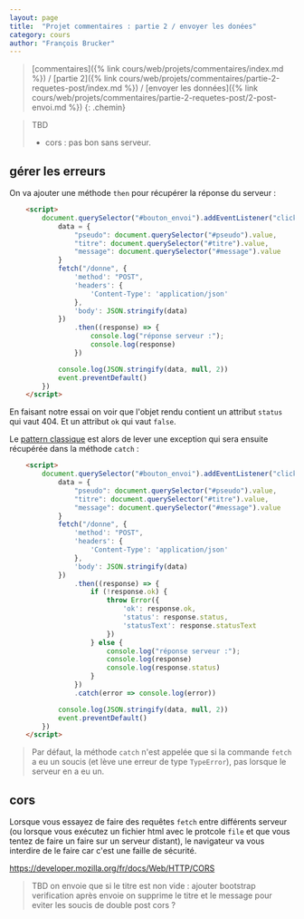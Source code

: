 ```yaml
---
layout: page
title:  "Projet commentaires : partie 2 / envoyer les donées"
category: cours
author: "François Brucker"
---
```


> [commentaires]({% link cours/web/projets/commentaires/index.md %}) / [partie 2]({% link cours/web/projets/commentaires/partie-2-requetes-post/index.md %}) / [envoyer les données]({% link cours/web/projets/commentaires/partie-2-requetes-post/2-post-envoi.md %})
{: .chemin}

> TBD 
> * cors : pas bon sans serveur.
> 
## gérer les erreurs

On va ajouter une méthode `then` pour récupérer la réponse du serveur :

```html
    <script>
        document.querySelector("#bouton_envoi").addEventListener("click", (event) => {
            data = {
                "pseudo": document.querySelector("#pseudo").value,
                "titre": document.querySelector("#titre").value,
                "message": document.querySelector("#message").value
            }
            fetch("/donne", {
                'method': "POST",
                'headers': {
                    'Content-Type': 'application/json'
                },
                'body': JSON.stringify(data)
            })
                .then((response) => {
                    console.log("réponse serveur :");
                    console.log(response)
                })

            console.log(JSON.stringify(data, null, 2))
            event.preventDefault()
        })
    </script>
```

En faisant notre essai on voir que l'objet rendu contient un attribut `status` qui vaut 404. Et un attribut `ok` qui vaut `false`.

Le [pattern classique](https://dev.to/anchobies/when-that-s-not-so-fetch-error-handling-with-fetch-4cce) est alors de lever une exception qui sera ensuite récupérée dans la méthode `catch` :

```html
    <script>
        document.querySelector("#bouton_envoi").addEventListener("click", (event) => {
            data = {
                "pseudo": document.querySelector("#pseudo").value,
                "titre": document.querySelector("#titre").value,
                "message": document.querySelector("#message").value
            }
            fetch("/donne", {
                'method': "POST",
                'headers': {
                    'Content-Type': 'application/json'
                },
                'body': JSON.stringify(data)
            })
                .then((response) => {
                    if (!response.ok) {
                        throw Error({
                            'ok': response.ok,
                            'status': response.status,
                            'statusText': response.statusText
                        })
                    } else {
                        console.log("réponse serveur :");
                        console.log(response)
                        console.log(response.status)
                    }
                })
                .catch(error => console.log(error))

            console.log(JSON.stringify(data, null, 2))
            event.preventDefault()
        })
    </script>
```

> Par défaut, la méthode `catch` n'est appelée que si la commande `fetch` a eu un soucis (et lève une erreur de type `TypeError`), pas lorsque le serveur en a eu un.

## cors

Lorsque vous essayez de faire des requêtes `fetch` entre différents serveur (ou lorsque vous exécutez un fichier html avec le protcole `file` et que vous tentez de faire un faire sur un serveur distant), le navigateur va vous interdire de le faire car c'est une faille de sécurité.

<https://developer.mozilla.org/fr/docs/Web/HTTP/CORS>


> TBD
> on envoie que si le titre est non vide : ajouter bootstrap verification
> après envoie on supprime le titre et le message pour eviter les soucis de double post
> cors ?